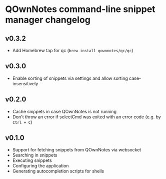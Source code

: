 # QOwnNotes command-line snippet manager changelog

## v0.3.2
- Add Homebrew tap for qc (`brew install qownnotes/qc/qc`)

## v0.3.0
- Enable sorting of snippets via settings and allow sorting case-insensitively

## v0.2.0

- Cache snippets in case QOwnNotes is not running
- Don't throw an error if selectCmd was exited with an error code (e.g. by `Ctrl + C`)

## v0.1.0

- Support for fetching snippets from QOwnNotes via websocket
- Searching in snippets
- Executing snippets
- Configuring the application
- Generating autocompletion scripts for shells
